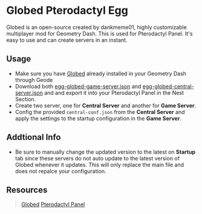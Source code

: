 # Globed Pterodactyl Egg
Globed is an open-source created by dankmeme01, highly customizable multiplayer mod for Geometry Dash. This is used for Pterodactyl Panel.
It's easy to use and can create servers in an instant.

## Usage
- Make sure you have [Globed](https://github.com/dankmeme01/globed2) already installed in your Geometry Dash through Geode
- Download both [egg-globed-game-server.json](https://github.com/DumbCaveSpider/globed-pterodactyl-egg/blob/main/egg-globed-game-server.json) and [egg-globed-central-server.json](https://github.com/DumbCaveSpider/globed-pterodactyl-egg/blob/main/egg-globed-central-server.json) and and export it into your Pterodactyl Panel in the Nest Section.
- Create two server, one for **Central Server** and another for **Game Server**.
- Config the provided `central-conf.json` from the **Central Server** and apply the settings to the startup configuration in the **Game Server**.

## Addtional Info
- Be sure to manually change the updated version to the latest on **Startup** tab since these servers do not auto update to the latest version of Globed whenever it updates. This will only replace the main file and does not repalce your configuration.

## Resources
> [Globed](https://github.com/dankmeme01/globed2)
> [Pterodactyl Panel](https://pterodactyl.io/)

